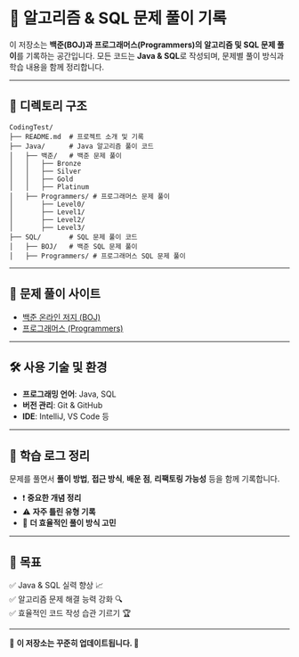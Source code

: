 # 📌 알고리즘 & SQL 문제 풀이 기록

이 저장소는 **백준(BOJ)과 프로그래머스(Programmers)의 알고리즘 및 SQL 문제 풀이**를 기록하는 공간입니다. 모든 코드는 **Java & SQL**로 작성되며, 문제별 풀이 방식과 학습 내용을 함께 정리합니다.

---

## 📂 디렉토리 구조
```plaintext
CodingTest/
├── README.md  # 프로젝트 소개 및 기록
├── Java/      # Java 알고리즘 풀이 코드
│   ├── 백준/   # 백준 문제 풀이
│   │   ├── Bronze
│   │   ├── Silver
│   │   ├── Gold
│   │   ├── Platinum
│   ├── Programmers/ # 프로그래머스 문제 풀이
│       ├── Level0/
│       ├── Level1/
│       ├── Level2/
│       ├── Level3/
├── SQL/       # SQL 문제 풀이 코드
│   ├── BOJ/   # 백준 SQL 문제 풀이
│   ├── Programmers/ # 프로그래머스 SQL 문제 풀이
```

---

## 🚀 문제 풀이 사이트
- [백준 온라인 저지 (BOJ)](https://www.acmicpc.net/)
- [프로그래머스 (Programmers)](https://programmers.co.kr/)

---

## 🛠 사용 기술 및 환경
- **프로그래밍 언어**: Java, SQL
- **버전 관리**: Git & GitHub
- **IDE**: IntelliJ, VS Code 등

---

## 📌 학습 로그 정리
문제를 풀면서 **풀이 방법**, **접근 방식**, **배운 점**, **리팩토링 가능성** 등을 함께 기록합니다. 

- ❗ **중요한 개념 정리**
- ⚠️ **자주 틀린 유형 기록**
- 🔄 **더 효율적인 풀이 방식 고민**

---

## 📍 목표
✅ Java & SQL 실력 향상 📈  
✅ 알고리즘 문제 해결 능력 강화 🔍  
✅ 효율적인 코드 작성 습관 기르기 🏆  

---

📢 **이 저장소는 꾸준히 업데이트됩니다. 🚀**
